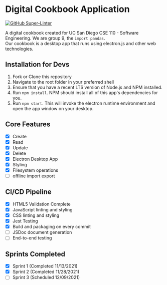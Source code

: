 # Digital Cookbook Application
[![GitHub Super-Linter](https://github.com/cse110-fall21-group9/Digital-Cookbook-App/workflows/Lint%20Code%20Base/badge.svg)](https://github.com/marketplace/actions/super-linter)

A digital cookbook created for UC San Diego CSE 110 - Software Engineering. We are group 9, the `import pandas`.  
Our cookbook is a desktop app that runs using electron.js and other web technologies.

## Installation for Devs
1. Fork or Clone this repository
2. Navigate to the root folder in your preferred shell
3. Ensure that you have a recent LTS version of Node.js and NPM installed.
4. Run `npm install`. NPM should install all of this app's dependencies for you.
5. Run `npm start`. This will invoke the electron runtime environment and open the app window on your desktop.

## Core Features
- [x] Create
- [x] Read
- [x] Update
- [x] Delete
- [x] Electron Desktop App
- [x] Styling
- [x] Filesystem operations
- [ ] offline import export

## CI/CD Pipeline
- [x] HTML5 Validation Complete
- [x] JavaScript linting and styling
- [x] CSS linting and styling
- [x] Jest Testing
- [x] Build and packaging on every commit
- [ ] JSDoc document generation
- [ ] End-to-end testing

## Sprints Completed
- [x] Sprint 1 (Completed 11/13/2021)
- [x] Sprint 2 (Completed 11/28/2021)
- [ ] Sprint 3 (Scheduled 12/09/2021)
